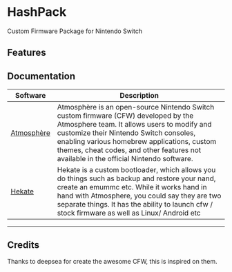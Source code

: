 # HashPack
Custom Firmware Package for Nintendo Switch

## Features



## Documentation
| Software | Description |
|--|--|
| [Atmosphère](https://github.com/Atmosphere-NX/Atmosphere) | Atmosphère is an open-source Nintendo Switch custom firmware (CFW) developed by the Atmosphere team. It allows users to modify and customize their Nintendo Switch consoles, enabling various homebrew applications, custom themes, cheat codes, and other features not available in the official Nintendo software. |
| [Hekate](https://github.com/CTCaer/hekate) | Hekate is a custom bootloader, which allows you do things such as backup and restore your nand, create an emummc etc. While it works hand in hand with Atmosphere, you could say they are two separate things. It has the ability to launch cfw / stock firmware as well as Linux/ Android etc |

--- 

## Credits
Thanks to deepsea for create the awesome CFW, this is inspired on them.

